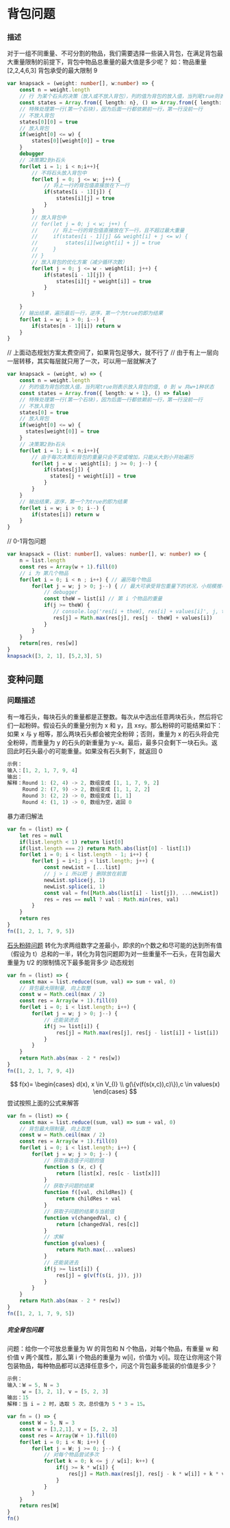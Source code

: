 # 背包问题

### 描述
对于一组不同重量、不可分割的物品，我们需要选择一些装入背包，在满足背包最大重量限制的前提下，背包中物品总重量的最大值是多少呢？
如：物品重量 [2,2,4,6,3] 背包承受的最大限制 9

```typescript
var knapsack = (weight: number[], w:number) => {
    const n = weight.length
    // 行 为某个石头的决策（放入或不放入背包），列的值为背包的放入值，当列尾true则表示放入背包的值, 0 到 w 共w+1种状态
    const states = Array.from({ length: n}, () => Array.from({ length: w + 1}, () => false))
    // 特殊处理第一行(第一个石块)，因为后面一行都依赖前一行，第一行没前一行
    // 不放入背包
    states[0][0] = true
    // 放入背包
    if(weight[0] <= w) {
        states[0][weight[0]] = true
    }
    debugger
    // 决策第2到n石头
    for(let i = 1; i < n;i++){
        // 不将石头放入背包中
        for(let j = 0; j <= w; j++) {
            // 将上一行的背包值直接放在下一行
            if(states[i - 1][j]) {
                states[i][j] = true
            }
        }
        // 放入背包中
        // for(let j = 0; j < w; j++) {
        //     // 将上一行的背包值直接放在下一行，且不超过最大重量
        //     if(states[i - 1][j] && weight[i] + j <= w) {
        //         states[i][weight[i] + j] = true
        //     }
        // }
        // 放入背包的优化方案（减少循环次数）
        for(let j = 0; j <= w - weight[i]; j++) {
            if(states[i - 1][j]) {
                states[i][j + weight[i]] = true
            }
        }
        
    }
    // 输出结果，遍历最后一行，逆序，第一个为true的即为结果
    for(let i = w; i > 0; i--) {
        if(states[n - 1][i]) return w
    }
}
```

// 上面动态规划方案太费空间了，如果背包足够大，就不行了
// 由于有上一层向一层转移，其实每层就只用了一次，可以用一层就解决了

```typescript
var knapsack = (weight, w) => {
    const n = weight.length
    // 列的值为背包的放入值，当列尾true则表示放入背包的值, 0 到 w 共w+1种状态
    const states = Array.from({ length: w + 1}, () => false)
    // 特殊处理第一行(第一个石块)，因为后面一行都依赖前一行，第一行没前一行
    // 不放入背包
    states[0] = true
    // 放入背包
    if(weight[0] <= w) {
      states[weight[0]] = true
    }
    // 决策第2到n石头
    for(let i = 1; i < n;i++){
        // 由于每次决策后背包的重量只会不变或增加，只能从大到小开始遍历
        for(let j = w - weight[i]; j >= 0; j--) {
            if(states[j]) {
              states[j + weight[i]] = true
            }
        }
    }
    // 输出结果，逆序，第一个为true的即为结果
    for(let i = w; i > 0; i--) {
        if(states[i]) return w
    }
}
```

// 0-1背包问题
```typescript
var knapsack = (list: number[], values: number[], w: number) => {
    n = list.length
    const res = Array(w + 1).fill(0)
    // i 为 第几个物品
    for(let i = 0; i < n ; i++) { // 遍历每个物品
        for(let j = w; j > 0; j--) { // 最大可承受背包重量下的状况，小规模推导大规模的情况,从后往前遍历
            // debugger
            const theW = list[i] // 第 i 个物品的重量
            if(j >= theW) {
               // console.log('res[i + theW], res[i] + values[i]', j, theW, res[j], res[j - theW] + values[i])
               res[j] = Math.max(res[j], res[j - theW] + values[i])
            }
        }
    }
    return[res, res[w]]
}
knapsack([3, 2, 1], [5,2,3], 5)
```

## 变种问题
### 问题描述
有一堆石头，每块石头的重量都是正整数。每次从中选出任意两块石头，然后将它们一起粉碎。假设石头的重量分别为 x 和 y，且 x≤y。那么粉碎的可能结果如下：如果 x 与 y 相等，那么两块石头都会被完全粉碎；否则，重量为 x 的石头将会完全粉碎，而重量为 y 的石头的新重量为 y−x。最后，最多只会剩下一块石头。返回此时石头最小的可能重量。如果没有石头剩下，就返回 0

```rust
示例：
输入：[1, 2, 1, 7, 9, 4]
输出：
解释：Round 1: (2, 4) -> 2, 数组变成 [1, 1, 7, 9, 2]
     Round 2: (7, 9) -> 2, 数组变成 [1, 1, 2, 2]
     Round 3: (2, 2) -> 0, 数组变成 [1, 1]
     Round 4: (1, 1) -> 0, 数组为空，返回 0
```
暴力递归解法
```typescript
var fn = (list) => {
    let res = null
    if(list.length < 1) return list[0]
    if(list.length === 2) return Math.abs(list[0] - list[1])
    for(let i = 0; i < list.length - 1; i++) {
        for(let j = i+1; j < list.length; j++) {
            const newList = [...list]
            // j > i 所以把 j 删除放在前面
            newList.splice(j, 1)
            newList.splice(i, 1)
            const val = fn([Math.abs(list[i] - list[j]), ...newList])
            res = res == null ? val : Math.min(res, val)
        }
    }
    return res
}
fn([1, 2, 1, 7, 9, 5])
```
[石头粉碎问题](https://time.geekbang.org/column/article/290092)
转化为求两组数字之差最小，即求的n个数之和尽可能的达到所有值（假设为 t）总和的一半，转化为背包问题即为对一些重量不一石头，在背包最大重量为 t/2 的限制情况下最多能背多少
动态规划
```typescript
var fn = (list) => {
    const max = list.reduce((sum, val) => sum + val, 0)
    // 背包最大限制量, 向上取整
    const w = Math.ceil(max / 2)
    const res = Array(w + 1).fill(0)
    for(let i = 0; i < list.length; i++) {
        for(let j = w; j > 0; j--) {
            // 还能装进去
            if(j >= list[i]) {
                res[j] = Math.max(res[j], res[j - list[i]] + list[i])
            }
        }
    }
    return Math.abs(max - 2 * res[w])    
}
fn([1, 2, 1, 7, 9, 4])
```

$$
f(x)= \begin{cases} d(x), x \in V_{I} \\
g(\{v(f(s(x,c)),c)\}),c \in values(x) \end{cases} 
$$
尝试按照上面的公式来解答

```typescript
var fn = (list) => {
    const max = list.reduce((sum, val) => sum + val, 0)
    // 背包最大限制量, 向上取整
    const w = Math.ceil(max / 2)
    const res = Array(w + 1).fill(0)
    for(let i = 0; i < list.length; i++) {
        for(let j = w; j > 0; j--) {
            // 获取备选值子问题的值
            function s (x, c) {
                return [list[x], res[c - list[x]]]
            }
            // 获取子问题的结果
            function f([val, childRes]) {
                return childRes + val
            }
            // 获取子问题的结果与当前值
            function v(changedVal, c) {
                return [changedVal, res[c]]
            }
            // 求解
            function g(values) {
                return Math.max(...values)
            }
            // 还能装进去
            if(j >= list[i]) {
                res[j] = g(v(f(s(i, j)), j))
            }
        }
    }
    return Math.abs(max - 2 * res[w])    
}
fn([1, 2, 1, 7, 9, 5])
```

##### 完全背包问题
问题：给你一个可放总重量为 W 的背包和 N 个物品，对每个物品，有重量 w 和价值 v 两个属性，那么第 i 个物品的重量为 w[i]，价值为 v[i]。现在让你用这个背包装物品，每种物品都可以选择任意多个，问这个背包最多能装的价值是多少？
```rust
示例：
输入：W = 5, N = 3
     w = [3, 2, 1], v = [5, 2, 3]
输出：15
解释：当 i = 2 时，选取 5 次，总价值为 5 * 3 = 15。
```

```typescript
var fn = () => {
    const W = 5, N = 3
    const w = [3,2,1], v = [5, 2, 3]
    const res = Array(W + 1).fill(0)
    for(let i = 0; i < N; i++) {
        for(let j = W; j >= 0; j--) {
            // 对每个物品尝试多次
            for(let k = 0; k <= j / w[i]; k++) {
                if(j >= k * w[i]) {
                    res[j] = Math.max(res[j], res[j - k * w[i]] + k * v[i])
                }
            }
        }
    }
    return res[W]
}
fn()
```